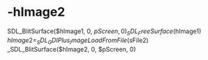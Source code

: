 # -hImage2
SDL_BlitSurface($hImage1, 0, $pScreen, 0) _SDL_FreeSurface($hImage1) $hImage2 = _SDL_GDIPlus_ImageLoadFromFile($sFile2) _SDL_BlitSurface($hImage2, 0, $pScreen, 0)
